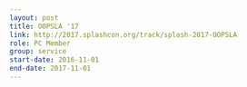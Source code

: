 ```yaml
---
layout: post
title: OOPSLA '17
link: http://2017.splashcon.org/track/splash-2017-OOPSLA
role: PC Member
group: service
start-date: 2016-11-01
end-date: 2017-11-01
---
```

